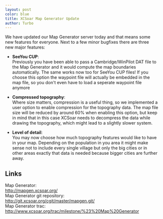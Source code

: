 ```yaml
---
layout: post
color: blue
title: XCSoar Map Generator Update
author: Turbo
---
```

We have updated our Map Generator server today and that means some 
new features for everyone. Next to a few minor bugfixes there are 
three new major features:

* **SeeYou CUP**:  
  Previously you have been able to pass a Cambridge/WinPilot DAT
  file to the Map Generator and it would compute the map boundaries
  automatically. The same works now too for SeeYou CUP files!
  If you choose this option the waypoint file will actually be embedded
  in the map file, so you don't even have to load a seperate waypoint file
  anymore

* **Compressed topography**:  
  Where size matters, compression is a useful thing, so we implemented
  a user option to enable compression for the topography data. The
  map file size will be reduced by around 60% when enabling this option,
  but keep in mind that in this case XCSoar needs to decompress the data 
  while drawing the topography, which might lead to a slightly slower system.

* **Level of detail**:  
  You may now choose how much topography features would like to have in your map.
  Depending on the population in you area it might make sense not to include every
  single village but only the big cities or in other areas exactly that data is
  needed because bigger cities are further away.

## Links

Map Generator:  
<http://mapgen.xcsoar.org/>  
Map Generator git repository:  
<http://git.xcsoar.org/cgit/master/mapgen.git/>  
Map Generator trac:  
<http://www.xcsoar.org/trac/milestone/%23%20Map%20Generator>
